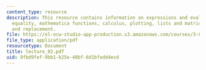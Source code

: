 ```yaml
---
content_type: resource
description: This resource contains information on expressions and evaluation, assignment,
  equality, mathematica functions, calculus, plotting, lists and matrices and rules
  and replacement.
file: https://ol-ocw-studio-app-production.s3.amazonaws.com/courses/3-016-mathematics-for-materials-scientists-and-engineers-fall-2005/9fbd9fef9bb1b25e48bf6d1bfedd4ecd_lecture_02.pdf
file_type: application/pdf
resourcetype: Document
title: lecture_02.pdf
uid: 9fbd9fef-9bb1-b25e-48bf-6d1bfedd4ecd
---
```


